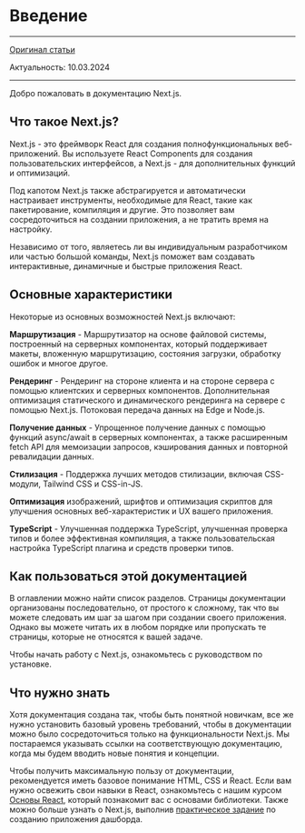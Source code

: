 # Введение

---



[Оригинал статьи](https://nextjs.org/docs)

Актуальность: 10.03.2024

---

Добро пожаловать в документацию Next.js.

## Что такое Next.js?

Next.js - это фреймворк React для создания полнофункциональных веб-приложений. Вы используете React Components для создания пользовательских интерфейсов, а Next.js - для дополнительных функций и оптимизаций.

Под капотом Next.js также абстрагируется и автоматически настраивает инструменты, необходимые для React, такие как пакетирование, компиляция и другие. Это позволяет вам сосредоточиться на создании приложения, а не тратить время на настройку.

Независимо от того, являетесь ли вы индивидуальным разработчиком или частью большой команды, Next.js поможет вам создавать интерактивные, динамичные и быстрые приложения React.

## Основные характеристики

Некоторые из основных возможностей Next.js включают:

**Маршрутизация** - Маршрутизатор на основе файловой системы, построенный на серверных компонентах, который поддерживает макеты, вложенную маршрутизацию, состояния загрузки, обработку ошибок и многое другое.

**Рендеринг** - Рендеринг на стороне клиента и на стороне сервера с помощью клиентских и серверных компонентов. Дополнительная оптимизация статического и динамического рендеринга на сервере с помощью Next.js. Потоковая передача данных на Edge и Node.js.

**Получение данных** - Упрощенное получение данных с помощью функций async/await в серверных компонентах, а также расширенным fetch API для мемоизации запросов, кэширования данных и повторной ревалидации данных.

**Стилизация** - Поддержка лучших методов стилизации, включая CSS-модули, Tailwind CSS и CSS-in-JS.

**Оптимизация** изображений, шрифтов и оптимизация скриптов для улучшения основных веб-характеристик и UX вашего приложения.

**TypeScript** - Улучшенная поддержка TypeScript, улучшенная проверка типов и более эффективная компиляция, а также пользовательская настройка TypeScript плагина и средств проверки типов.

## Как пользоваться этой документацией

В оглавлении можно найти список разделов. Страницы документации организованы последовательно, от простого к сложному, так что вы можете следовать им шаг за шагом при создании своего приложения. Однако вы можете читать их в любом порядке или пропускать те страницы, которые не относятся к вашей задаче.

Чтобы начать работу с Next.js, ознакомьтесь с руководством по установке.

## Что нужно знать

Хотя документация создана так, чтобы быть понятной новичкам, все же нужно установить базовый уровень требований, чтобы в документации можно было сосредоточиться только на функциональности Next.js. Мы постараемся указывать ссылки на соответствующую документацию, когда мы будем вводить новые понятия и концепции.

Чтобы получить максимальную пользу от документации, рекомендуется иметь базовое понимание HTML, CSS и React. Если вам нужно освежить свои навыки в React, ознакомьтесь с нашим курсом [Основы React](https://nextjs.org/learn/react-foundations), который познакомит вас с основами библиотеки. Также можно больше узнать о Next.js, выполнив [практическое задание](https://nextjs.org/learn/dashboard-app) по созданию приложения дашборда.
